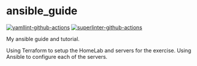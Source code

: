 # ansible_guide

[![yamllint-github-actions](https://github.com/nomsynonso/ansible_guide/actions/workflows/yamllint-actions.yml/badge.svg)](https://github.com/nomsynonso/ansible_guide/actions/workflows/yamllint-actions.yml)   [![superlinter-github-actions](https://github.com/nomsynonso/ansible_guide/actions/workflows/superlinter-actions.yml/badge.svg)](https://github.com/nomsynonso/ansible_guide/actions/workflows/superlinter-actions.yml)

My ansible guide and tutorial.

Using Terraform to setup the HomeLab and servers for the exercise.
Using Ansible to configure each of the servers.
